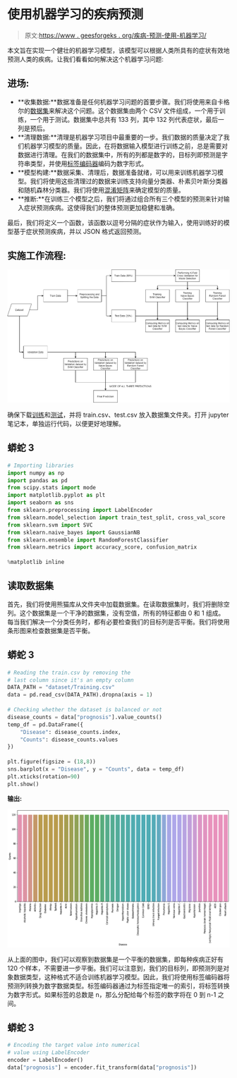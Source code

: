 # 使用机器学习的疾病预测

> 原文:[https://www . geesforgeks . org/疾病-预测-使用-机器学习/](https://www.geeksforgeeks.org/disease-prediction-using-machine-learning/)

本文旨在实现一个健壮的机器学习模型，该模型可以根据人类所具有的症状有效地预测人类的疾病。让我们看看如何解决这个机器学习问题:

## **进场:**

*   **收集数据:**数据准备是任何机器学习问题的首要步骤。我们将使用来自卡格尔的[数据集](https://www.kaggle.com/kaushil268/disease-prediction-using-machine-learning)来解决这个问题。这个数据集由两个 CSV 文件组成，一个用于训练，一个用于测试。数据集中总共有 133 列，其中 132 列代表症状，最后一列是预后。
*   **清理数据:**清理是机器学习项目中最重要的一步。我们数据的质量决定了我们机器学习模型的质量。因此，在将数据输入模型进行训练之前，总是需要对数据进行清理。在我们的数据集中，所有的列都是数字的，目标列即预测是字符串类型，并使用[标签编码器](https://www.geeksforgeeks.org/ml-label-encoding-of-datasets-in-python/)编码为数字形式。
*   **模型构建:**数据采集、清理后，数据准备就绪，可以用来训练机器学习模型。我们将使用这些清理过的数据来训练支持向量分类器、朴素贝叶斯分类器和随机森林分类器。我们将使用[混淆矩阵](https://www.geeksforgeeks.org/confusion-matrix-machine-learning/)来确定模型的质量。
*   **推断:**在训练三个模型之后，我们将通过组合所有三个模型的预测来针对输入症状预测疾病。这使得我们的整体预测更加稳健和准确。

最后，我们将定义一个函数，该函数以逗号分隔的症状作为输入，使用训练好的模型基于症状预测疾病，并以 JSON 格式返回预测。

## **实施工作流程:**

![](img/83ab0911704aea6dde8564dc2d496ffb.png)

确保下载[训练](https://media.geeksforgeeks.org/wp-content/cdn-uploads/20210826192554/Training.csv)和[测试](https://media.geeksforgeeks.org/wp-content/cdn-uploads/20210826192633/Testing.csv)，并将 train.csv、test.csv 放入数据集文件夹。打开 jupyter 笔记本，单独运行代码，以便更好地理解。

## 蟒蛇 3

```py
# Importing libraries
import numpy as np
import pandas as pd
from scipy.stats import mode
import matplotlib.pyplot as plt
import seaborn as sns
from sklearn.preprocessing import LabelEncoder
from sklearn.model_selection import train_test_split, cross_val_score
from sklearn.svm import SVC
from sklearn.naive_bayes import GaussianNB
from sklearn.ensemble import RandomForestClassifier
from sklearn.metrics import accuracy_score, confusion_matrix

%matplotlib inline
```

## **读取数据集**

首先，我们将使用熊猫库从文件夹中加载数据集。在读取数据集时，我们将删除空列。这个数据集是一个干净的数据集，没有空值，所有的特征都由 0 和 1 组成。每当我们解决一个分类任务时，都有必要检查我们的目标列是否平衡。我们将使用条形图来检查数据集是否平衡。

## 蟒蛇 3

```py
# Reading the train.csv by removing the
# last column since it's an empty column
DATA_PATH = "dataset/Training.csv"
data = pd.read_csv(DATA_PATH).dropna(axis = 1)

# Checking whether the dataset is balanced or not
disease_counts = data["prognosis"].value_counts()
temp_df = pd.DataFrame({
    "Disease": disease_counts.index,
    "Counts": disease_counts.values
})

plt.figure(figsize = (18,8))
sns.barplot(x = "Disease", y = "Counts", data = temp_df)
plt.xticks(rotation=90)
plt.show()
```

**输出:**

![](img/3606d84305a78cc4a26a8be42124c01b.png)

从上面的图中，我们可以观察到数据集是一个平衡的数据集，即每种疾病正好有 120 个样本，不需要进一步平衡。我们可以注意到，我们的目标列，即预测列是对象数据类型，这种格式不适合训练机器学习模型。因此，我们将使用标签编码器将预测列转换为数字数据类型。标签编码器通过为标签指定唯一的索引，将标签转换为数字形式。如果标签的总数是 n，那么分配给每个标签的数字将在 0 到 n-1 之间。

## 蟒蛇 3

```py
# Encoding the target value into numerical
# value using LabelEncoder
encoder = LabelEncoder()
data["prognosis"] = encoder.fit_transform(data["prognosis"])
```
